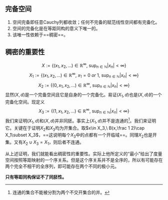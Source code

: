 ## 完备空间

1. 空间完备即任意Cauchy列都收敛；任何不完备的赋范线性空间都有完备化。
2. 空间的完备化是在等距同构的意义下唯一的。
3. 该唯一性依赖于==稠密==。
## 稠密的重要性

$$X:=\left\{(x_1, x_2,...)\in \mathbb R^\infty,\ \sup_{n\in \mathbb N} |x_n|<\infty\right\}$$$$X_1:=\left\{(x_1, x_2,...)\in \mathbb R^\infty,\ x_1=0\ or\ 1,\ \sup_{n\in \mathbb N} |x_n|<\infty\right\}$$$$X_2:=\left\{(0,x_1, x_2,...)\in \mathbb R^\infty,\ \sup_{n\in \mathbb N} |x_n|<\infty\right\}$$
显然$(X, d)$是一个完备空间且它是自身的一个完备化。易证$(X_1,d)$也是$(X, d)$的一个完备化空间。现定义
$$X_3:=\left\{(1,x_1, x_2,...)\in \mathbb R^\infty,\ \sup_{n\in \mathbb N} |x_n|<\infty\right\}$$
我们来证明$(X_1,d)$和$(X, d)$并非同胚。事实上$(X_1,d)$并不是连通的[^1]。我们来证明它。关键在于证明$X_2$和$X_3$均为开集合。取$x\in X_3,\ B(x,\frac 1 2)\cap X_1\subset X_3$，==这说明每个$X_3$中的点都有一个开临域==。同理$X_2$也是开集。又有$X_2\cup X_3= X_1$，则后者不连通。

从上述证明，我们就能看出稠密性的重要性。实际上他所定义的“最小”给出了度量空间按照等距映射的一个序关系。但是这个序关系并不是全序的，所以有可能存在两个完全不相干的全序列，即可能存在两个不同的极小元。

**只有等距同构保证不了同胚性。**

[^1]:连通的集合不能被分割为两个不交开集合的并。


